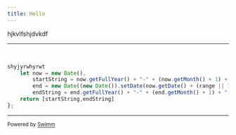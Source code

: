 ```yaml
---
title: Hello
---
```

hjkvlfshjdvkdf&nbsp;

<SwmSnippet path="/communication.js" line="19">

---

&nbsp;

```javascript
shyjyrwhyrwt
    let now = new Date(),
        startString = now.getFullYear() + "-" + (now.getMonth() + 1) + "-" + (now.getDate()),
        end = new Date((new Date()).setDate(now.getDate() + (range || 7))),
        endString = end.getFullYear() + "-" + (end.getMonth() + 1) + "-" + (end.getDate());
    return [startString,endString]
};

```

---

</SwmSnippet>

<SwmMeta version="3.0.0" repo-id="ls4DA2fLasmQuEbT4ipw" repo-name="UTestEx"><sup>Powered by [Swimm](http://localhost:5001/)</sup></SwmMeta>
